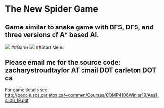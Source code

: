 # The New Spider Game

## Game similar to snake game with BFS, DFS, and three versions of A* based AI.


<img src="/Images/Game Play" >
##Game



<img src="/Images/Start Menu" >
##Start Menu

## Please email me for the source code: zacharystroudtaylor AT cmail DOT carleton DOT ca

For game details see: http://people.scs.carleton.ca/~oommen/Courses/COMP4106Winter19/Ass1_4106_19.pdf

